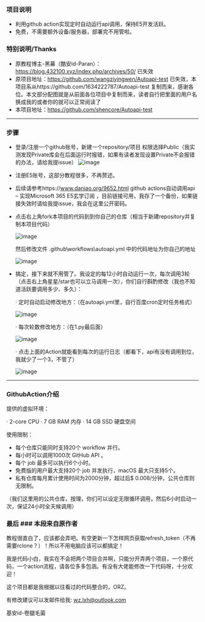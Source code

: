 ### 项目说明 ###
* 利用github action实现定时自动运行api调用，保持E5开发活跃。 
* 免费，不需要额外设备/服务器，部署完不用管啦。 

### 特别说明/Thanks ###
* 原教程博主-黑幕（酷安id-Paran）：https://blog.432100.xyz/index.php/archives/50/ 已失效
* 原项目地址：https://github.com/wangziyingwen/Autoapi-test 已失效，本项目系从https://github.com/1634222787/Autoapi-test 复制而来，感谢各位。本文部分配图就是从前面各位项目中复制而来，读者自行把里面的用户名换成我的或者你的就可以正常阅读了
* 本项目地址：https://github.com/shencore/Autoapi-test

--------------------------------------------------------------

### 步骤 ###
* 登录/注册一个github账号，新建一个repository/项目 权限选择Public（我实测发现Private库会在后面运行时报错，如果有读者发现设置Private不会报错的办法，请给我提issue）
  ![image](https://github.com/shencore/Autoapi-test/blob/master/images/新建仓库.png)
  
* 注册E5账号，这部分教程很多，不再赘述。
* 后续请参考https://www.daniao.org/9652.html github actions自动调用api – 实现Microsoft 365 E5玄学订阅 ，目前链接可用，我存了一个备份，如果链接失效时请给我提issue，我会在这里公开密码。
* 点击右上角fork本项目的代码到到你自己的仓库（相当于新建repository并复制本项目代码）

  ![image](https://github.com/shencore/Autoapi-test/blob/master/images/fork.png)
  
  然后修改文件 .github\workflows\autoapi.yml 中的代码地址为你自己的地址
  
  ![image](https://github.com/shencore/Autoapi-test/blob/master/images/修改地方.png)
  
* 搞定，接下来就不用管了。我设定的每12小时自动运行一次，每次调用3轮（点击右上角星星/star也可以立马调用一次），你们自行斟酌修改（我也不知道活跃要调用多少、多久）：

   · 定时自动启动修改地方：（在autoapi.yml里，自行百度cron定时任务格式）
   
   ![image](https://github.com/shencore/Autoapi-test/blob/master/images/定时.png)
   
   · 每次轮数修改地方：（在1.py最后面）
   
   ![image](https://github.com/shencore/Autoapi-test/blob/master/images/次数.png)
   
   · 点击上面的Action就能看到每次的运行日志（都看下，api有没有调用到位，我就少了一个3，不管了）
   
   ![image](https://github.com/shencore/Autoapi-test/blob/master/images/日志.png)

------------------------------------------------------------

### GithubAction介绍 ###
提供的虚拟环境：

· 2-core CPU
· 7 GB RAM 内存
· 14 GB SSD 硬盘空间

使用限制：
* 每个仓库只能同时支持20个 workflow 并行。
* 每小时可以调用1000次 GitHub API 。
* 每个 job 最多可以执行6个小时。
* 免费版的用户最大支持20个 job 并发执行，macOS 最大只支持5个。
* 私有仓库每月累计使用时间为2000分钟，超过后$ 0.008/分钟，公共仓库则无限制。

（我们这里用的公共仓库，按理，你们可以设定无限循环调用，然后6小时启动一次，保证24小时全天候调用）

### 最后 ### 本段来自原作者
  教程很直白了，应该都会弄吧。有空更新一下怎样网页获取refresh_token（不再需要rclone？）！所以不用电脑应该可以都搞定！

  我是代码小白，我实在不会把两个项目合并啊，只能分开弄两个项目，一个原代码，一个action流程，请各位多多包涵。有没有大佬能修改一下代码呀，十分欢迎！
  
  这个项目都是我根据以往看过的代码整合的，ORZ。
  
  有修改建议可以发邮件给我:
  wz.lxh@outlook.com
  
  基安id-卷腿毛菌
